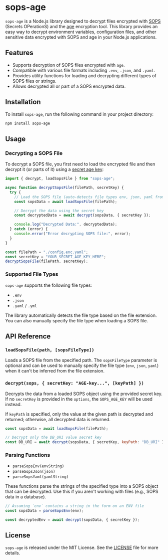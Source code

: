 # sops-age

`sops-age` is a Node.js library designed to decrypt files encrypted with [SOPS](https://github.com/getsops/sops) (Secrets OPerationS) and the [age](https://github.com/FiloSottile/age) encryption tool. This library provides an easy way to decrypt environment variables, configuration files, and other sensitive data encrypted with SOPS and age in your Node.js applications.

## Features

- Supports decryption of SOPS files encrypted with `age`.
- Compatible with various file formats including `.env`, `.json`, and `.yaml`.
- Provides utility functions for loading and decrypting different types of SOPS files or strings.
- Allows decrypted all or part of a SOPS encrypted data.

## Installation

To install `sops-age`, run the following command in your project directory:

```sh
npm install sops-age
```

## Usage

### Decrypting a SOPS File

To decrypt a SOPS file, you first need to load the encrypted file and then decrypt it (or parts of it) using a [secret age key](https://github.com/FiloSottile/age?tab=readme-ov-file#usage):

```js
import { decrypt, loadSopsFile } from "sops-age";

async function decryptSopsFile(filePath, secretKey) {
  try {
    // Load the SOPS file (auto-detects file types env, json, yaml from extension)
    const sopsData = await loadSopsFile(filePath);

    // Decrypt the data using the secret key
    const decryptedData = await decrypt(sopsData, { secretKey });

    console.log("Decrypted Data:", decryptedData);
  } catch (error) {
    console.error("Error decrypting SOPS file:", error);
  }
}

const filePath = "./config.enc.yaml";
const secretKey = "YOUR_SECRET_AGE_KEY_HERE";
decryptSopsFile(filePath, secretKey);
```

### Supported File Types

`sops-age` supports the following file types:

- `.env`
- `.json`
- `.yaml` / `.yml`

The library automatically detects the file type based on the file extension. You can also manually specify the file type when loading a SOPS file.

## API Reference

### `loadSopsFile(path, [sopsFileType])`

Loads a SOPS file from the specified path. The `sopsFileType` parameter is optional and can be used to manually specify the file type (`env`, `json`, `yaml`) when it can't be inferred from the file extension.

### `decrypt(sops, { secretKey: "AGE-key...", [keyPath] })`

Decrypts the data from a loaded SOPS object using the provided secret key. If no `secretKey` is provided in the `options`, the `SOPS_AGE_KEY` will be used instead.

If `keyPath` is specified, only the value at the given path is decrypted and returned; otherwise, all decrypted data is returned.

```js
const sopsData = await loadSopsFile(filePath);

// Decrypt only the DB_URI value secret key
const DB_URI = await decrypt(sopsData, { secretKey, keyPath: "DB_URI" });
```

### Parsing Functions

- `parseSopsEnv(envString)`
- `parseSopsJson(json)`
- `parseSopsYaml(yamlString)`

These functions parse the strings of the specified type into a SOPS object that can be decrypted. Use this if you aren't working with files (e.g., SOPS data in a database).

```js
// Assuming `env` contains a string in the form on an ENV file
const sopsData = parseSopsEnv(env);

const decryptedEnv = await decrypt(sopsData, { secretKey });
```

## License

`sops-age` is released under the MIT License. See the [LICENSE](./LICENSE.md) file for more details.
